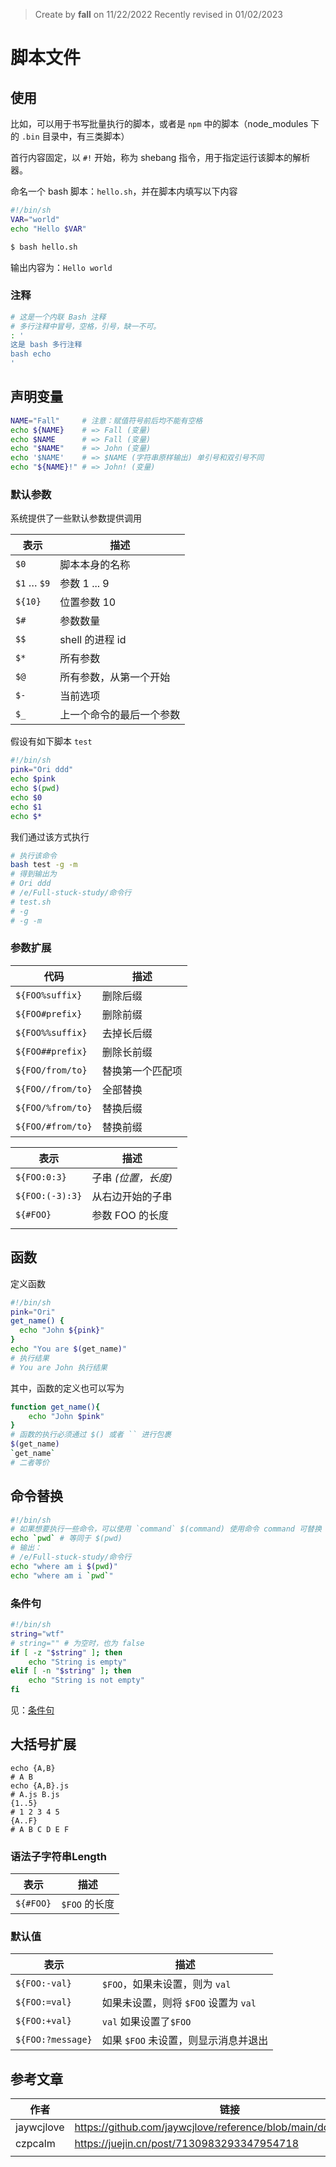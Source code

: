 > Create by **fall** on 11/22/2022
> Recently revised in 01/02/2023

# 脚本文件

## 使用

比如，可以用于书写批量执行的脚本，或者是 `npm` 中的脚本（node_modules 下的 `.bin` 目录中，有三类脚本）

首行内容固定，以 `#!` 开始，称为 shebang 指令，用于指定运行该脚本的解析器。

命名一个 bash 脚本：`hello.sh`，并在脚本内填写以下内容

```bash
#!/bin/sh
VAR="world"
echo "Hello $VAR"
```

```bash
$ bash hello.sh
```

输出内容为：`Hello world`

### 注释

```bash
# 这是一个内联 Bash 注释
# 多行注释中冒号，空格，引号，缺一不可。
: '
这是 bash 多行注释
bash echo
'
```

## 声明变量

```bash
NAME="Fall"     # 注意：赋值符号前后均不能有空格
echo ${NAME}    # => Fall (变量)
echo $NAME      # => Fall (变量)
echo "$NAME"    # => John (变量)
echo '$NAME'    # => $NAME (字符串原样输出) 单引号和双引号不同
echo "${NAME}!" # => John! (变量)
```

### 默认参数

系统提供了一些默认参数提供调用

| 表示        | 描述                     |
| ----------- | ------------------------ |
| `$0`        | 脚本本身的名称           |
| `$1` … `$9` | 参数 1 ... 9             |
| `${10}`     | 位置参数 10              |
| `$#`        | 参数数量                 |
| `$$`        | shell 的进程 id          |
| `$*`        | 所有参数                 |
| `$@`        | 所有参数，从第一个开始   |
| `$-`        | 当前选项                 |
| `$_`        | 上一个命令的最后一个参数 |

假设有如下脚本 `test`

```bash
#!/bin/sh
pink="Ori ddd"
echo $pink
echo $(pwd)
echo $0
echo $1
echo $*
```

我们通过该方式执行

```bash
# 执行该命令
bash test -g -m
# 得到输出为
# Ori ddd
# /e/Full-stuck-study/命令行
# test.sh
# -g
# -g -m
```

### 参数扩展

| 代码              | 描述             |
| ----------------- | ---------------- |
| `${FOO%suffix}`   | 删除后缀         |
| `${FOO#prefix}`   | 删除前缀         |
| `${FOO%%suffix}`  | 去掉长后缀       |
| `${FOO##prefix}`  | 删除长前缀       |
| `${FOO/from/to}`  | 替换第一个匹配项 |
| `${FOO//from/to}` | 全部替换         |
| `${FOO/%from/to}` | 替换后缀         |
| `${FOO/#from/to}` | 替换前缀         |

| 表示            | 描述                |
| --------------- | ------------------- |
| `${FOO:0:3}`    | 子串 *(位置，长度)* |
| `${FOO:(-3):3}` | 从右边开始的子串    |
| `${#FOO}`       | 参数 FOO 的长度     |
|                 |                     |

## 函数

定义函数

```bash
#!/bin/sh
pink="Ori"
get_name() {
  echo "John ${pink}"
}
echo "You are $(get_name)"
# 执行结果
# You are John 执行结果 
```

其中，函数的定义也可以写为

```bash
function get_name(){
	echo "John $pink"
}
# 函数的执行必须通过 $() 或者 `` 进行包裹
$(get_name)
`get_name`
# 二者等价
```

## 命令替换

```bash
#!/bin/sh
# 如果想要执行一些命令，可以使用 `command` $(command) 使用命令 command 可替换
echo `pwd` # 等同于 $(pwd)
# 输出：
# /e/Full-stuck-study/命令行
echo "where am i $(pwd)"
echo "where am i `pwd`"
```

### 条件句

```bash
#!/bin/sh
string="wtf"
# string="" # 为空时，也为 false
if [ -z "$string" ]; then
    echo "String is empty"
elif [ -n "$string" ]; then
    echo "String is not empty"
fi
```

见：[条件句](#bash-条件句)

## 大括号扩展

```shell
echo {A,B}
# A B
echo {A,B}.js
# A.js B.js
{1..5}
# 1 2 3 4 5
{A..F}
# A B C D E F
```

### 语法子字符串Length

| 表示      | 描述          |
| --------- | ------------- |
| `${#FOO}` | `$FOO` 的长度 |

### 默认值

| 表示              | 描述                                 |
| ----------------- | ------------------------------------ |
| `${FOO:-val}`     | `$FOO`，如果未设置，则为 `val`       |
| `${FOO:=val}`     | 如果未设置，则将 `$FOO` 设置为 `val` |
| `${FOO:+val}`     | `val` 如果设置了`$FOO`               |
| `${FOO:?message}` | 如果 `$FOO` 未设置，则显示消息并退出 |


## 参考文章

| 作者       | 链接                                                         |
| ---------- | ------------------------------------------------------------ |
| jaywcjlove | https://github.com/jaywcjlove/reference/blob/main/docs/bash.md |
| czpcalm    | https://juejin.cn/post/7130983293347954718                   |
|            |                                                              |

